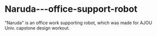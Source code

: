 # Naruda---office-support-robot
"Naruda" is an office work supporting robot, which was made for AJOU Univ. capstone design workout.
